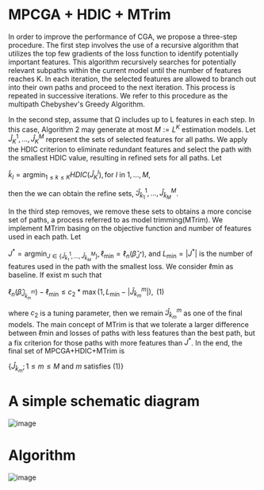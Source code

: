 # MPCGA + HDIC + MTrim

In order to improve the performance of CGA, we propose a three-step procedure. The first step involves the use of a recursive algorithm that utilizes the top few gradients of the loss function to identify potentially important features. This algorithm recursively searches for potentially relevant subpaths within the current model until the number of features reaches K. In each iteration, the selected features are allowed to branch out into their own paths and proceed to the next iteration. This process is repeated in successive iterations. We refer to this procedure as the multipath Chebyshev's Greedy Algorithm.

In the second step, assume that Ω includes up to L features in each step. In this case, Algorithm 2 may
generate at most $`M :=L^K`$  estimation models. Let $`\hat{J}_K^1,...,\hat{J}_K^M`$ represent the sets of selected features for all paths. We apply the HDIC criterion to eliminate redundant features and select the path with the smallest
HDIC value, resulting in refined sets for all paths. Let

$`
\hat{k}_l = \text{argmin}_{1\leq k \leq K} HDIC(\hat{J}_K^l), \text{for } l \text{ in } 1,...,M,
`$

then the we can obtain the refine sets, ̂$`\hat{J}_{\hat{k}_1}^1,...,\hat{J}_{\hat{k}_M}^M`$.

In the third step removes, we remove these sets to obtains a more concise set of paths, a process referred to as model trimming(MTrim). We implement MTrim basing on the objective function and number of features used in each path. Let

$`
J^* = \text{argmin}_{J\in \{\hat{J}_{\hat{k}_1}^1,...,\hat{J}_{\hat{k}_M}^M\}}, \ell_{\text{min}} = \ell_n(\hat{\beta}_{J^*})`$, and $`L_{\text{min}} = |J^*|`$ is the number of features used in the path with the smallest loss. We
consider ℓmin as baseline. If exist m such that

$`
\ell_n(\hat{\beta}_{\hat{J}_{\hat{k}_m}^m}) - \ell_{\text{min}} \leq c_2 * \max(1,L_{\text{min}}-|\hat{J}_{\hat{k}_m}^m|),\text{        (1)}
`$
 
where $`c_2`$ is a tuning parameter, then we remain ̂$`\hat{J}_{\hat{k}_m}^m`$ as one of the final models. The main concept
of MTrim is that we tolerate a larger difference between ℓmin and losses of paths with less features than
the best path, but a fix criterion for those paths with more features than $`J^*`$. In the end, the final set of
MPCGA+HDIC+MTrim is

$`
\{\hat{J}_{\hat{k}_m}; 1\leq m\leq M \text{ and }m \text{ satisfies (1)}\}
`$

# A simple schematic diagram

![image](https://github.com/CKIngGroup/MPCGA/assets/117146718/a37465b6-f750-4d0d-9ae3-6757a5699e0c)

# Algorithm

![image](https://github.com/CKIngGroup/MPCGA/assets/117146718/c590b9a7-5f55-41ca-be3a-f75629ef3902)


